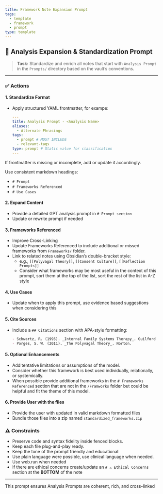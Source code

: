 ```yaml
---
title: Framework Note Expansion Prompt
tags:
  - template
  - framework
  - prompt
type: template
---
```


<!-- @format -->

## 🧱 Analysis Expansion & Standardization Prompt

> **Task:** Standardize and enrich all notes that start with `Analysis Prompt` in the
> `Prompts/` directory based on the vault’s conventions.

---

### ✅ Actions

#### 1. Standardize Format

- Apply structured YAML frontmatter, for exampe:

  ```yaml
  ---
  title: Analysis Prompt - <Analysis Name>
  aliases:
    - Alternate Phrasings
  tags:
    - prompt # MUST INCLUDE
    - relevant-tags
  type: prompt # Static value for classification
  ---
  ```

If frontmatter is missing or incomplete, add or update it accordingly.

Use consistent markdown headings:

- `# Prompt`
- `# Frameworks Referenced`
- `# Use Cases`

#### 2. Expand Content

- Provide a detailed GPT analysis prompt in `# Prompt section`
- Update or rewrite prompt if needed

#### 3. Frameworks Referenced

- Improve Cross-Linking
- Update Frameworks Referenced to include additional or missed frameworks from
  `Frameworks/` folder.
- Link to related notes using Obsidian’s double-bracket style:
  - e.g., `[[Polyvagal Theory]]`, `[[Consent Culture]]`, `[[Reflection Prompts]]`
  - Consider what frameworks may be most useful in the context of this prompt, sort them
    at the top of the list, sort the rest of the list in A-Z style

#### 4. Use Cases

- Update when to apply this prompt, use evidence based suggestions when considering this

#### 5. Cite Sources

- Include a `## Citations` section with APA-style formatting:

  ```markdown
  - Schwartz, R. (1995). _Internal Family Systems Therapy_. Guilford Press.
  - Porges, S. W. (2011). _The Polyvagal Theory_. Norton.
  ```

#### 5. Optional Enhancements

- Add tentative limitations or assumptions of the model.
- Consider whether this framework is best used individually, relationally, or
  systemically.
- When possible provide additional frameworks in the `# Frameworks Referenced` section
  that are not in the `/Framworks` folder but could be helpful and fit the theme of this
  model.

#### 6. Provide User with the files

- Provide the user with updated in valid markdown formatted files
- Bundle those files into a zip named `standardized_frameworks.zip`

### ⚠️ Constraints

- Preserve code and syntax fidelity inside fenced blocks.
- Keep each file plug-and-play ready.
- Keep the tone of the prompt friendly and educational
- Use plain language were possible, use clinical language when needed.
- Use web.run when needed
- If there are ethical concerns create/update an `# ⚠️ Ethical Concerns` section at the
  **BOTTOM** of the note

---

This prompt ensures Analysis Prompts are coherent, rich, and cross-linked
